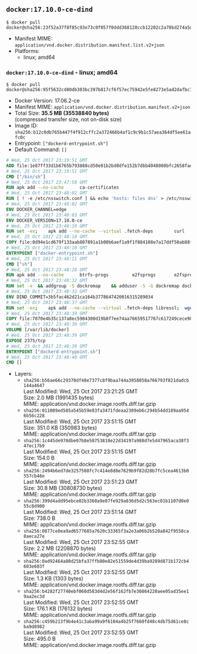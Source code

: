 ## `docker:17.10.0-ce-dind`

```console
$ docker pull docker@sha256:23f52a37f8f85c93e73c0f057f0ddd368128ccb12202c2a78bd274a5d824a8b4
```

-	Manifest MIME: `application/vnd.docker.distribution.manifest.list.v2+json`
-	Platforms:
	-	linux; amd64

### `docker:17.10.0-ce-dind` - linux; amd64

```console
$ docker pull docker@sha256:95f5632cd80db303bc397b817cf6f57ec75942e5fe8273e5ad2dafbc75df38ad
```

-	Docker Version: 17.06.2-ce
-	Manifest MIME: `application/vnd.docker.distribution.manifest.v2+json`
-	Total Size: **35.5 MB (35538840 bytes)**  
	(compressed transfer size, not on-disk size)
-	Image ID: `sha256:b12c0db765b447f4f912cffc2a372466b4af1c9c9b1c57aea364df5ee61afc0c`
-	Entrypoint: `["dockerd-entrypoint.sh"]`
-	Default Command: `[]`

```dockerfile
# Wed, 25 Oct 2017 23:19:51 GMT
ADD file:1e87ff33d1b6765b793888cd50e01b2bd0dfe152b7dbb4048008bfc2658faea7 in / 
# Wed, 25 Oct 2017 23:19:51 GMT
CMD ["/bin/sh"]
# Wed, 25 Oct 2017 23:47:58 GMT
RUN apk add --no-cache 		ca-certificates
# Wed, 25 Oct 2017 23:48:02 GMT
RUN [ ! -e /etc/nsswitch.conf ] && echo 'hosts: files dns' > /etc/nsswitch.conf
# Wed, 25 Oct 2017 23:48:02 GMT
ENV DOCKER_CHANNEL=edge
# Wed, 25 Oct 2017 23:48:03 GMT
ENV DOCKER_VERSION=17.10.0-ce
# Wed, 25 Oct 2017 23:48:10 GMT
RUN set -ex; 	apk add --no-cache --virtual .fetch-deps 		curl 		tar 	; 		apkArch="$(apk --print-arch)"; 	case "$apkArch" in 		x86_64) dockerArch='x86_64' ;; 		aarch64) dockerArch='aarch64' ;; 		ppc64le) dockerArch='ppc64le' ;; 		s390x) dockerArch='s390x' ;; 		*) echo >&2 "error: unsupported architecture ($apkArch)"; exit 1 ;;	esac; 		if ! curl -fL -o docker.tgz "https://download.docker.com/linux/static/${DOCKER_CHANNEL}/${dockerArch}/docker-${DOCKER_VERSION}.tgz"; then 		echo >&2 "error: failed to download 'docker-${DOCKER_VERSION}' from '${DOCKER_CHANNEL}' for '${dockerArch}'"; 		exit 1; 	fi; 		tar --extract 		--file docker.tgz 		--strip-components 1 		--directory /usr/local/bin/ 	; 	rm docker.tgz; 		apk del .fetch-deps; 		dockerd -v; 	docker -v
# Wed, 25 Oct 2017 23:48:10 GMT
COPY file:0d94e1cd679f133aab807891a1b00b6aef1a9f1f884108e7a17ddf50ab88f1fb in /usr/local/bin/ 
# Wed, 25 Oct 2017 23:48:10 GMT
ENTRYPOINT ["docker-entrypoint.sh"]
# Wed, 25 Oct 2017 23:48:11 GMT
CMD ["sh"]
# Wed, 25 Oct 2017 23:48:28 GMT
RUN apk add --no-cache 		btrfs-progs 		e2fsprogs 		e2fsprogs-extra 		iptables 		xfsprogs 		xz
# Wed, 25 Oct 2017 23:48:32 GMT
RUN set -x 	&& addgroup -S dockremap 	&& adduser -S -G dockremap dockremap 	&& echo 'dockremap:165536:65536' >> /etc/subuid 	&& echo 'dockremap:165536:65536' >> /etc/subgid
# Wed, 25 Oct 2017 23:48:32 GMT
ENV DIND_COMMIT=3b5fac462d21ca164b3778647420016315289034
# Wed, 25 Oct 2017 23:48:37 GMT
RUN set -ex; 	apk add --no-cache --virtual .fetch-deps libressl; 	wget -O /usr/local/bin/dind "https://raw.githubusercontent.com/docker/docker/${DIND_COMMIT}/hack/dind"; 	chmod +x /usr/local/bin/dind; 	apk del .fetch-deps
# Wed, 25 Oct 2017 23:48:39 GMT
COPY file:7070e4b35c137a8ec5904300d19b8f7ee74aa76659517767c617249cece98a4a in /usr/local/bin/ 
# Wed, 25 Oct 2017 23:48:39 GMT
VOLUME [/var/lib/docker]
# Wed, 25 Oct 2017 23:48:39 GMT
EXPOSE 2375/tcp
# Wed, 25 Oct 2017 23:48:39 GMT
ENTRYPOINT ["dockerd-entrypoint.sh"]
# Wed, 25 Oct 2017 23:48:40 GMT
CMD []
```

-	Layers:
	-	`sha256:b56ae66c29370df48e7377c8f9baa744a3958058a766793f821dadcb144a4647`  
		Last Modified: Wed, 25 Oct 2017 23:21:25 GMT  
		Size: 2.0 MB (1991435 bytes)  
		MIME: application/vnd.docker.image.rootfs.diff.tar.gzip
	-	`sha256:011089ed585a545b59e83fa3471fdeaa2389eb6c294b54dd189aa9546b56c228`  
		Last Modified: Wed, 25 Oct 2017 23:51:15 GMT  
		Size: 351.0 KB (350983 bytes)  
		MIME: application/vnd.docker.image.rootfs.diff.tar.gzip
	-	`sha256:1c445de978dbe07b8e50753810e22d34197a988d7e5d47965aca38f347ec17b9`  
		Last Modified: Wed, 25 Oct 2017 23:51:15 GMT  
		Size: 154.0 B  
		MIME: application/vnd.docker.image.rootfs.diff.tar.gzip
	-	`sha256:2494b6ed7de3257508fc7c414e8d8e7629b9f82d28b7fc5cea4613b0557cb48e`  
		Last Modified: Wed, 25 Oct 2017 23:51:23 GMT  
		Size: 30.8 MB (30808730 bytes)  
		MIME: application/vnd.docker.image.rootfs.diff.tar.gzip
	-	`sha256:399d4add95ebce02b3360a9e07fe929a836d5d2c563ec01b1107d0e055c8d900`  
		Last Modified: Wed, 25 Oct 2017 23:51:14 GMT  
		Size: 738.0 B  
		MIME: application/vnd.docker.image.rootfs.diff.tar.gzip
	-	`sha256:0877ce0ea9ad6577685a7620c33365f3a2e3a06b2b520a842f9558ca8aeca27e`  
		Last Modified: Wed, 25 Oct 2017 23:52:55 GMT  
		Size: 2.2 MB (2208870 bytes)  
		MIME: application/vnd.docker.image.rootfs.diff.tar.gzip
	-	`sha256:0ad92464a80d25bfa37ffb80e82e51559de4d39ba9289d871b172cb4603e603f`  
		Last Modified: Wed, 25 Oct 2017 23:52:55 GMT  
		Size: 1.3 KB (1303 bytes)  
		MIME: application/vnd.docker.image.rootfs.diff.tar.gzip
	-	`sha256:b4282f27740ebf060d583d4d2e56f162fb7e30864220aee05ad35ee19aa2ec3d`  
		Last Modified: Wed, 25 Oct 2017 23:52:55 GMT  
		Size: 176.1 KB (176132 bytes)  
		MIME: application/vnd.docker.image.rootfs.diff.tar.gzip
	-	`sha256:c459b213f9b4e41c3aba99a9f6104a4b25f7660fd48c4db75d61ce8cba9d8982`  
		Last Modified: Wed, 25 Oct 2017 23:52:55 GMT  
		Size: 495.0 B  
		MIME: application/vnd.docker.image.rootfs.diff.tar.gzip
